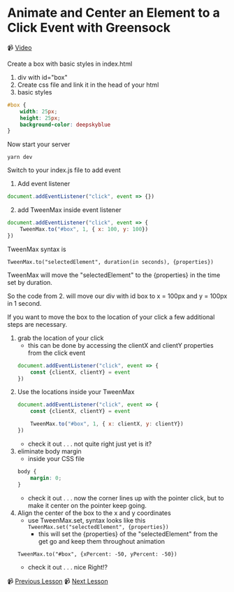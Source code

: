 # Animate and Center an Element to a Click Event with Greensock

📹 [Video](https://egghead.io/lessons/greensock-animate-and-center-an-element-to-a-click-event-with-greensock)

Create a box with basic styles in index.html

1. div with id="box"
2. Create css file and link it in the head of your html
3. basic styles
```css
#box {
    width: 25px;
    height: 25px;
    background-color: deepskyblue
}
```

Now start your server
```
yarn dev
```

Switch to your index.js file to add event

1. Add event listener
```js
document.addEventListener("click", event => {}) 
```

2. add TweenMax inside event listener
```js
document.addEventListener("click", event => {
    TweenMax.to("#box", 1, { x: 100, y: 100})
})
```
TweenMax syntax is
```
TweenMax.to("selectedElement", duration(in seconds), {properties})
```

TweenMax will move the "selectedElement" to the {properties} in the time set by duration.

So the code from 2. will move our div with id box to x = 100px and y = 100px in 1 second.

If you want to move the box to the location of your click a few additional steps are necessary.
1. grab the location of your click
    - this can be done by accessing the clientX and clientY properties from the click event
    ```js
    document.addEventListener("click", event => {
        const {clientX, clientY} = event
    })
    ```
2. Use the locations inside your TweenMax
    ```js
    document.addEventListener("click", event => {
        const {clientX, clientY} = event

        TweenMax.to("#box", 1, { x: clientX, y: clientY})
    })
    ```
    - check it out . . . not quite right just yet is it? 
3. eliminate body margin
    - inside your CSS file
    ```css
    body {
        margin: 0;
    }
    ```
    - check it out . . . now the corner lines up with the pointer click, but to make it center on the pointer keep going.
4. Align the center of the box to the x and y coordinates
    - use TweenMax.set, syntax looks like this
        `TweenMax.set("selectedElement", {properties})`
        - this will set the {properties} of the "selectedElement" from the get go and keep them throughout animation
    ```
    TweenMax.to("#box", {xPercent: -50, yPercent: -50})
    ```
    - check it out . . . nice Right!?

📹 [Previous Lesson](https://egghead.io/lessons/greensock-setup-greensock-as-a-module-with-parcel) 📹 [Next Lesson](https://egghead.io/lessons/greensock-rotate-an-element-based-on-previous-values-with-greensock)